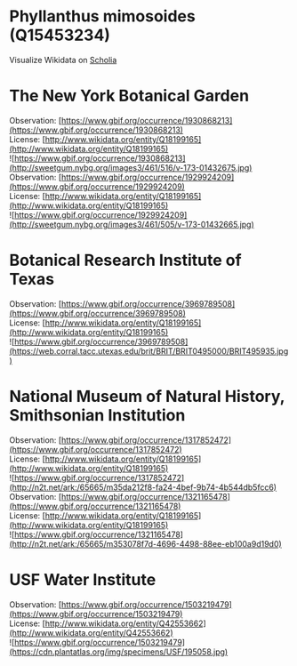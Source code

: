 
Phyllanthus mimosoides (Q15453234)
==================================
  
Visualize Wikidata on [Scholia](https://scholia.toolforge.org/taxon/Q15453234)
# The New York Botanical Garden
  
Observation: [https://www.gbif.org/occurrence/1930868213](https://www.gbif.org/occurrence/1930868213)  
License: [http://www.wikidata.org/entity/Q18199165](http://www.wikidata.org/entity/Q18199165)  
![https://www.gbif.org/occurrence/1930868213](http://sweetgum.nybg.org/images3/461/516/v-173-01432675.jpg)  
Observation: [https://www.gbif.org/occurrence/1929924209](https://www.gbif.org/occurrence/1929924209)  
License: [http://www.wikidata.org/entity/Q18199165](http://www.wikidata.org/entity/Q18199165)  
![https://www.gbif.org/occurrence/1929924209](http://sweetgum.nybg.org/images3/461/505/v-173-01432665.jpg)
# Botanical Research Institute of Texas
  
Observation: [https://www.gbif.org/occurrence/3969789508](https://www.gbif.org/occurrence/3969789508)  
License: [http://www.wikidata.org/entity/Q18199165](http://www.wikidata.org/entity/Q18199165)  
![https://www.gbif.org/occurrence/3969789508](https://web.corral.tacc.utexas.edu/brit/BRIT/BRIT0495000/BRIT495935.jpg)
# National Museum of Natural History, Smithsonian Institution
  
Observation: [https://www.gbif.org/occurrence/1317852472](https://www.gbif.org/occurrence/1317852472)  
License: [http://www.wikidata.org/entity/Q18199165](http://www.wikidata.org/entity/Q18199165)  
![https://www.gbif.org/occurrence/1317852472](http://n2t.net/ark:/65665/m35da212f8-fa24-4bef-9b74-4b544db5fcc6)  
Observation: [https://www.gbif.org/occurrence/1321165478](https://www.gbif.org/occurrence/1321165478)  
License: [http://www.wikidata.org/entity/Q18199165](http://www.wikidata.org/entity/Q18199165)  
![https://www.gbif.org/occurrence/1321165478](http://n2t.net/ark:/65665/m353078f7d-4696-4498-88ee-eb100a9d19d0)
# USF Water Institute
  
Observation: [https://www.gbif.org/occurrence/1503219479](https://www.gbif.org/occurrence/1503219479)  
License: [http://www.wikidata.org/entity/Q42553662](http://www.wikidata.org/entity/Q42553662)  
![https://www.gbif.org/occurrence/1503219479](https://cdn.plantatlas.org/img/specimens/USF/195058.jpg)